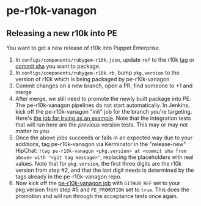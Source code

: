 # pe-r10k-vanagon

## Releasing a new r10k into PE
You want to get a new release of r10k into Puppet Enterprise.

1. In `configs/components/rubygem-r10k.json`,  update `ref` to the r10k [tag](https://github.com/puppetlabs/r10k/tags) or [commit sha](https://github.com/puppetlabs/r10k/commits/master) you want to package.
2. In `configs/components/rubygem-r10k.rb`, bump `pkg.version` to the version of r10k which is being packaged by pe-r10k-vanagon
3. Commit changes on a new branch, open a PR, find someone to +1 and merge
4. After merge, we still need to promote the newly built package into PE. The pe-r10k-vanagon pipelines do not start automatically. In Jenkins, kick off the pe-r10k-vanagon "init" job for the branch you're targeting. Here's [the job for Irving as an example](https://cinext-jenkinsmaster-enterprise-prod-1.delivery.puppetlabs.net/view/all/job/enterprise_pe-r10k-vanagon_init-van-int_suite-daily-irving/). Note that the integration tests that will run here are the *previous* version tests. This may or may not matter to you.
5. Once the above jobs succeeds or fails in an expected way due to your additions, tag pe-r10k-vanagon via Kerminator in the "release-new" HipChat: `!tag pe-r10k-vanagon <pkg.version> at <commit sha from above> with "<git tag message>"`, replacing the placeholders with real values. Note that for `pkg.version`, the first three digits are the r10k version from step #2, and that the last digit needs is determined by the tags already in the pe-r10k-vanagon repo.
6. Now kick off the [pe-r10k-vanagon job](https://cinext-jenkinsmaster-enterprise-prod-1.delivery.puppetlabs.net/view/Code%20Manager/job/enterprise_pe-r10k-vanagon_init-van-int_suite-daily-irving/) with `GITHUB_REF` set to your pkg.version from step #5 and `PE_PROMOTION` set to `true`. This does the promotion and will run through the acceptance tests once again.
